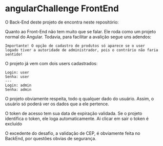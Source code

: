 # angularChallenge FrontEnd

O Back-End deste projeto de encontra neste repositório:

Quanto ao Front-End não tem muito que se falar. Ele roda como um projeto normal do Angular. Todavia, para facilitar a avalição segue uns adendos:

```
Importante! O opção de cadastro de produtos só aparece se o user logado tiver a autoridade de administrador, pois o contrário não faria sentido!
```

O projeto já vem com dois users cadastrados:
```
Login: user
Senha: user
---
Login: admin
Senha: admin
```
O projeto obviamente respeita, todo q qualquer dado do usuário. Assim, o usuário só poderá ver os dados que a ele pertence.

O token de acesso tem sua data de expiração validada. Se o projeto identifica o token, ele loga automaticamente. Ai clicar em sair o token é excluído

O excedente do desafio, a validação de CEP, é obviamente feita no BackEnd, por questões obvias de segurança.


